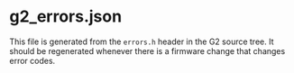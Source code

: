 # g2_errors.json

This file is generated from the `errors.h` header in the G2 source tree.  It should be regenerated whenever there is a firmware change that changes error codes.